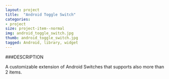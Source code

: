 ```yaml
---
layout: project
title:  "Android Toggle Switch"
categories:
- project
size: project-item--normal
img: android_toggle_switch.jpg
thumb: android_toggle_switch.jpg
tagged: Android, library, widget
---
```


###DESCRIPTION

A customizable extension of Android Switches that supports also more than 2 items.

